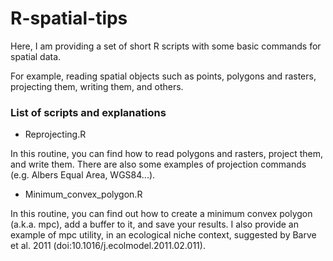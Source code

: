 # R-spatial-tips

Here, I am providing a set of short R scripts with some basic commands for spatial data.

For example, reading spatial objects such as points, polygons and rasters, projecting them, writing them, and others.

### List of scripts and explanations

* Reprojecting.R

In this routine, you can find how to read polygons and rasters, project them, and write them.
There are also some examples of projection commands (e.g. Albers Equal Area, WGS84...).


* Minimum_convex_polygon.R

In this routine, you can find out how to create a minimum convex polygon (a.k.a. mpc), add a buffer to it, and save your results.
I also provide an example of mpc utility, in an ecological niche context, suggested by Barve et al. 2011 (doi:10.1016/j.ecolmodel.2011.02.011).


